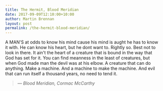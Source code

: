 ```yaml
---
title: The Hermit, Blood Meridian
date: 2017-09-09T12:10:00+10:00
author: Martin Brennan
layout: post
permalink: /the-hermit-blood-meridian/
---
```


<span class="first-letter">A</span> MAN'S at odds to know his mind cause his mind is aught he has to know it with. He can know his heart, but he dont want to. Rightly so. Best not to look in there. It ain't the heart of a creature that is bound in the way that God has set for it. You can find meanness in the least of creatures, but when God made man the devil was at his elbow. A creature that can do anything. Make a machine. And a machine to make the machine. And evil that can run itself a thousand years, no need to tend it.

<blockquote class="hero"><cite>— Blood Meridian, Cormac McCarthy</cite></blockquote>